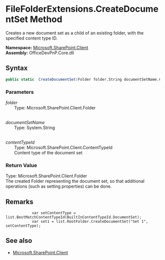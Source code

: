 # FileFolderExtensions.CreateDocumentSet Method  
Creates a new document set as a child of an existing folder, with the specified content type ID.  

**Namespace:** [Microsoft.SharePoint.Client](Microsoft.SharePoint.Client.md)  
**Assembly:** OfficeDevPnP.Core.dll  
## Syntax
```C#
public static  CreateDocumentSet(Folder folder,String documentSetName,ContentTypeId contentTypeId)
```
### Parameters
*folder*  
&emsp;&emsp;Type: Microsoft.SharePoint.Client.Folder  
&emsp;&emsp;  
  
*documentSetName*  
&emsp;&emsp;Type: System.String  
&emsp;&emsp;  
  
*contentTypeId*  
&emsp;&emsp;Type: Microsoft.SharePoint.Client.ContentTypeId  
&emsp;&emsp;Content type of the document set  
  
### Return Value
Type: Microsoft.SharePoint.Client.Folder  
The created Folder representing the document set, so that additional operations (such as setting properties) can be done.

## Remarks 

                var setContentType = list.BestMatchContentTypeId(BuiltInContentTypeId.DocumentSet);
                var set1 = list.RootFolder.CreateDocumentSet("Set 1", setContentType);
            
## See also
- [Microsoft.SharePoint.Client](Microsoft.SharePoint.Client.md)
